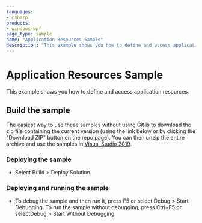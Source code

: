 ```yaml
---
languages:
- csharp
products:
- windows-wpf
page_type: sample
name: "Application Resources Sample"        
description: "This example shows you how to define and access application resources."
---
```


# Application Resources Sample
This example shows you how to define and access application resources.

## Build the sample
The easiest way to use these samples without using Git is to download the zip file containing the current version (using the link below or by clicking the "Download ZIP" button on the repo page). You can then unzip the entire archive and use the samples in [Visual Studio 2019](https://www.visualstudio.com/wpf-vs).

### Deploying the sample
- Select Build > Deploy Solution. 

### Deploying and running the sample
- To debug the sample and then run it, press F5 or select Debug >  Start Debugging. To run the sample without debugging, press Ctrl+F5 or selectDebug > Start Without Debugging. 


